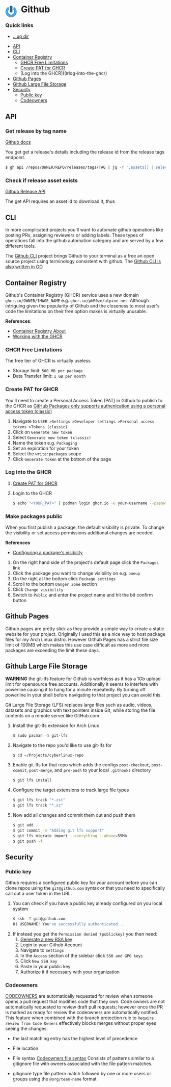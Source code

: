 # Github <img style="margin: 6px 13px 0px 0px" align="left" src="../../../data/images/logo_36x36.png" />

### Quick links
- [.. up dir](../README.md)
* [API](#api)
* [CLI](#cli)
* [Container Registry](#container-registry)
  * [GHCR Free Limitations](#ghcr-free-limitations)
  * [Create PAT for GHCR](#create-pat-for-ghcr)
  * [Log into the GHCR]((#log-into-the-ghcr)
* [Github Pages](#github-pages)
* [Github Large File Storage](#github-large-file-storage)
* [Security](#security)
  * [Public key](#public-key)
  * [Codeowners](#codeowners)

## API

### Get release by tag name
[Github docs](https://docs.github.com/en/free-pro-team@latest/rest/releases/releases?apiVersion=2022-11-28#get-a-release-by-tag-name)

You get get a release's details including the release id from the release tags endpoint.
```bash
$ gh api /repos/OWNER/REPO/releases/tags/TAG | jq -r '.assets[] | select(.name == "$ASSET") | .name'
```

### Check if release asset exists
[Github Release API](https://docs.github.com/en/rest/releases/assets?apiVersion=2022-11-28)

The get API requires an asset id to download it, thus

## CLI
In more complicated projects you'll want to automate github operations like posting PRs, assigning
reviewers or adding labels. These types of operations fall into the github automation category and
are served by a few different tools.

The [Github CLI](https://cli.github.com/) project brings Github to your terminal as a free an open
source project using terminology consistent with github. The [Github CLI is also written in GO](https://github.com/cli/cli)

## Container Registry
Github's Container Registry (GHCR) service uses a new domain `ghcr.io/OWNER/IMAGE_NAME` e.g.
`ghcr.io/phR0ze/alpine-net`. Although intriguing given the popularity of Github and the closeness to 
most user's code the limitations on their free option makes is virtually unusable.

**References**:
* [Container Registry About](https://docs.github.com/en/packages/guides/about-github-container-registry)
* [Working with the GHCR](https://docs.github.com/en/packages/working-with-a-github-packages-registry/working-with-the-container-registry)

### GHCR Free Limitations
The free tier of GHCR is virtually useless

* Storage limit: `500 MB per package`
* Data Transfer limit: `1 GB per month`

### Create PAT for GHCR
You'll need to create a Personal Access Token (PAT) in Github to publish to the GHCR as [GitHub 
Packages only supports authenication using a personal access token (classic)](https://docs.github.com/en/packages/working-with-a-github-packages-registry/working-with-the-container-registry#authenticating-to-the-container-registry)

1. Navigate to `USER >Settings >Developer settings >Personal access tokens >Tokens (classic)`
2. Click on `Generate new token`
3. Select `Generate new token (classic)`
4. Name the token e.g. `Packaging`
5. Set an expiration for your token
6. Select the `write:packages` scope
7. Click `Generate token` at the bottom of the page

### Log into the GHCR
1. [Create PAT for GHCR](#create-pat-for-ghcr)

2. Login to the GHCR
   ```bash
   $ echo "<YOUR_PAT>" | podman login ghcr.io -u your-username --password-stdin
   ```

### Make packages public
When you first publish a package, the default visibility is private. To change the visibility or set 
access permissions additional changes are needed.

**References**
* [Configuring a package's visibility](https://docs.github.com/en/packages/learn-github-packages/configuring-a-packages-access-control-and-visibility#configuring-visibility-of-packages-for-your-personal-account)

1. On the right hand side of the project's default page click the `Packages` link
2. Click the package you want to change visibility on e.g. `oneup`
3. On the right at the bottom click `Package settings`
4. Scroll to the bottom `Danger Zone` section
5. Click `Change visibility`
6. Switch to `Public` and enter the project name and hit the bit confirm button

## Github Pages
Github pages are pretty slick as they provide a simple way to create a static website for your 
project. Originally I used this as a nice way to host package files for my Arch Linux distro. However 
Github Pages has a strict file size limit of 100MB which makes this use case difficult as more and 
more packages are exceeding the limit these days.

## Github Large File Storage
**WARNING** the git-lfs feature for Github is worthless as it has a 1Gb upload limit for opensource 
free accounts. Additionally it seems to interfere with powerline causing it to hang for a minute 
repeatedly. By turning off powerline in your shell before navigating to that project you can avoid 
this.

Git Large File Storage (LFS) replaces large files such as audio, videos, datasets and graphics with 
text pointers inside Git, while storing the file contents on a remote server like GitHub.com

1. Install the git-lfs extension for Arch Linux
   ```bash
   $ sudo pacman -S git-lfs
   ```
2. Navigate to the repo you'd like to use git-lfs for
   ```bash
   $ cd ~/Projects/cyberlinux-repo
   ```
3. Enable git-lfs for that repo which adds the configs `post-checkout`, `post-commit`, `post-merge`, 
   and `pre-push` to your local `.githooks` directory
   ```bash
   $ git lfs install
   ```
4. Configure the target extensions to track large file types
   ```bash
   $ git lfs track "*.zst"
   $ git lfs track "*.xz"
   ```
5. Now add all changes and commit them out and push them
   ```bash
   $ git add .
   $ git commit -m "Adding git lfs support"
   $ git lfs migrate import --everything --above=55Mb
   $ git push -f
   ```

## Security

### Public key
Github requires a configured public key for your account before you can clone repos using the 
`git@github.com` syntax or that you need to specifically call out a user token in the URL.

1. You can check if you have a public key already configured on you local system
   ```bash
   $ ssh -T git@github.com
   Hi USERNAME! You've successfully authenticated...
   ```
2. If instead you get the `Permission denied (publickey)` you then need:
   1. [Generate a new RSA key](https://docs.github.com/en/authentication/connecting-to-github-with-ssh/generating-a-new-ssh-key-and-adding-it-to-the-ssh-agent)
   2. Login to your Github Account
   3. Navigate to `Settings`
   4. In the `Access` section of the sidebar click `SSH and GPG keys`
   5. Click `New SSH key`
   6. Paste in your public key
   7. Authorize it if necessary with your organization

### Codeowners
[CODEOWNERS](https://docs.github.com/en/repositories/managing-your-repositorys-settings-and-features/customizing-your-repository/about-code-owners) 
are automatically requested for review when someone opens a pull request that modifies code that they 
own. Code owners are not automatically requested to review draft pull requests; however once the PR 
is marked as ready for review the codeowners are automatically notified. This feature when combined 
with the branch protection rule to `Require review from Code Owners` effectively blocks merges 
without proper eyes seeing the changes.

* the last matching entry has the highest level of precedence

* File location

* File syntax
[Codeowners file syntax](https://docs.github.com/en/repositories/managing-your-repositorys-settings-and-features/customizing-your-repository/about-code-owners#codeowners-syntax)
Consists of patterns similar to a gitignore file with owners associated with the file pattern 
matches.

* gitignore type file pattern match followed by one or more users or groups using the `@org/team-name` format

<!-- 
vim: ts=2:sw=2:sts=2
-->
